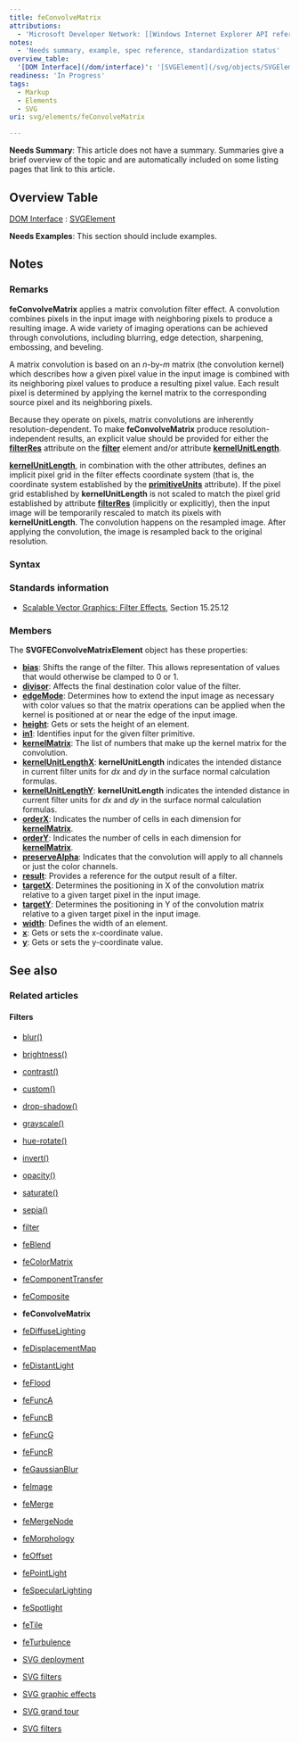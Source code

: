 ```yaml
---
title: feConvolveMatrix
attributions:
  - 'Microsoft Developer Network: [[Windows Internet Explorer API reference](http://msdn.microsoft.com/en-us/library/ie/hh828809%28v=vs.85%29.aspx) Article]'
notes:
  - 'Needs summary, example, spec reference, standardization status'
overview_table:
  '[DOM Interface](/dom/interface)': '[SVGElement](/svg/objects/SVGElement)'
readiness: 'In Progress'
tags:
  - Markup
  - Elements
  - SVG
uri: svg/elements/feConvolveMatrix

---
```

**Needs Summary**: This article does not have a summary. Summaries give a brief overview of the topic and are automatically included on some listing pages that link to this article.

## Overview Table

[DOM Interface](/dom/interface)
:   [SVGElement](/svg/objects/SVGElement)

**Needs Examples**: This section should include examples.

## Notes

### Remarks

**feConvolveMatrix** applies a matrix convolution filter effect. A convolution combines pixels in the input image with neighboring pixels to produce a resulting image. A wide variety of imaging operations can be achieved through convolutions, including blurring, edge detection, sharpening, embossing, and beveling.

A matrix convolution is based on an *n*-by-*m* matrix (the convolution kernel) which describes how a given pixel value in the input image is combined with its neighboring pixel values to produce a resulting pixel value. Each result pixel is determined by applying the kernel matrix to the corresponding source pixel and its neighboring pixels.

Because they operate on pixels, matrix convolutions are inherently resolution-dependent. To make **feConvolveMatrix** produce resolution-independent results, an explicit value should be provided for either the [**filterRes**](/svg/methods/setFilterRes) attribute on the [**filter**](/svg/elements/filter) element and/or attribute [**kernelUnitLength**](/svg/properties/kernelUnitLengthX).

[**kernelUnitLength**](/svg/properties/kernelUnitLengthX), in combination with the other attributes, defines an implicit pixel grid in the filter effects coordinate system (that is, the coordinate system established by the [**primitiveUnits**](/svg/properties/primitiveUnits) attribute). If the pixel grid established by **kernelUnitLength** is not scaled to match the pixel grid established by attribute [**filterRes**](/svg/methods/setFilterRes) (implicitly or explicitly), then the input image will be temporarily rescaled to match its pixels with **kernelUnitLength**. The convolution happens on the resampled image. After applying the convolution, the image is resampled back to the original resolution.

### Syntax

### Standards information

-   [Scalable Vector Graphics: Filter Effects](http://go.microsoft.com/fwlink/p/?linkid=226062), Section 15.25.12

### Members

The **SVGFEConvolveMatrixElement** object has these properties:

-   [**bias**](/svg/properties/bias): Shifts the range of the filter. This allows representation of values that would otherwise be clamped to 0 or 1.
-   [**divisor**](/svg/properties/divisor): Affects the final destination color value of the filter.
-   [**edgeMode**](/svg/properties/edgeMode): Determines how to extend the input image as necessary with color values so that the matrix operations can be applied when the kernel is positioned at or near the edge of the input image.
-   [**height**](/svg/properties/height): Gets or sets the height of an element.
-   [**in1**](/svg/properties/in1): Identifies input for the given filter primitive.
-   [**kernelMatrix**](/svg/properties/kernelMatrix): The list of numbers that make up the kernel matrix for the convolution.
-   [**kernelUnitLengthX**](/svg/properties/kernelUnitLengthX): **kernelUnitLength** indicates the intended distance in current filter units for *dx* and *dy* in the surface normal calculation formulas.
-   [**kernelUnitLengthY**](/svg/properties/kernelUnitLengthY): **kernelUnitLength** indicates the intended distance in current filter units for *dx* and *dy* in the surface normal calculation formulas.
-   [**orderX**](/svg/properties/orderX): Indicates the number of cells in each dimension for [**kernelMatrix**](/svg/properties/kernelMatrix).
-   [**orderY**](/svg/properties/orderY): Indicates the number of cells in each dimension for [**kernelMatrix**](/svg/properties/kernelMatrix).
-   [**preserveAlpha**](/svg/properties/preserveAlpha): Indicates that the convolution will apply to all channels or just the color channels.
-   [**result**](/svg/properties/result): Provides a reference for the output result of a filter.
-   [**targetX**](/svg/properties/targetX): Determines the positioning in X of the convolution matrix relative to a given target pixel in the input image.
-   [**targetY**](/svg/properties/targetY): Determines the positioning in Y of the convolution matrix relative to a given target pixel in the input image.
-   [**width**](/svg/properties/width): Defines the width of an element.
-   [**x**](/svg/properties/x): Gets or sets the x-coordinate value.
-   [**y**](/svg/properties/y): Gets or sets the y-coordinate value.

## See also

### Related articles

#### Filters

-   [blur()](/css/functions/blur)

-   [brightness()](/css/functions/brightness)

-   [contrast()](/css/functions/contrast)

-   [custom()](/css/functions/custom)

-   [drop-shadow()](/css/functions/drop-shadow)

-   [grayscale()](/css/functions/grayscale)

-   [hue-rotate()](/css/functions/hue-rotate)

-   [invert()](/css/functions/invert)

-   [opacity()](/css/functions/opacity)

-   [saturate()](/css/functions/saturate)

-   [sepia()](/css/functions/sepia)

-   [filter](/css/properties/filter)

-   [feBlend](/svg/elements/feBlend)

-   [feColorMatrix](/svg/elements/feColorMatrix)

-   [feComponentTransfer](/svg/elements/feComponentTransfer)

-   [feComposite](/svg/elements/feComposite)

-   **feConvolveMatrix**

-   [feDiffuseLighting](/svg/elements/feDiffuseLighting)

-   [feDisplacementMap](/svg/elements/feDisplacementMap)

-   [feDistantLight](/svg/elements/feDistantLight)

-   [feFlood](/svg/elements/feFlood)

-   [feFuncA](/svg/elements/feFuncA)

-   [feFuncB](/svg/elements/feFuncB)

-   [feFuncG](/svg/elements/feFuncG)

-   [feFuncR](/svg/elements/feFuncR)

-   [feGaussianBlur](/svg/elements/feGaussianBlur)

-   [feImage](/svg/elements/feImage)

-   [feMerge](/svg/elements/feMerge)

-   [feMergeNode](/svg/elements/feMergeNode)

-   [feMorphology](/svg/elements/feMorphology)

-   [feOffset](/svg/elements/feOffset)

-   [fePointLight](/svg/elements/fePointLight)

-   [feSpecularLighting](/svg/elements/feSpecularLighting)

-   [feSpotlight](/svg/elements/feSpotlight)

-   [feTile](/svg/elements/feTile)

-   [feTurbulence](/svg/elements/feTurbulence)

-   [SVG deployment](/svg/tutorials/smarter_svg_deploy)

-   [SVG filters](/svg/tutorials/smarter_svg_filters)

-   [SVG graphic effects](/svg/tutorials/smarter_svg_graphics)

-   [SVG grand tour](/svg/tutorials/smarter_svg_overview)

-   [SVG filters](/tutorials/svg_filters)
